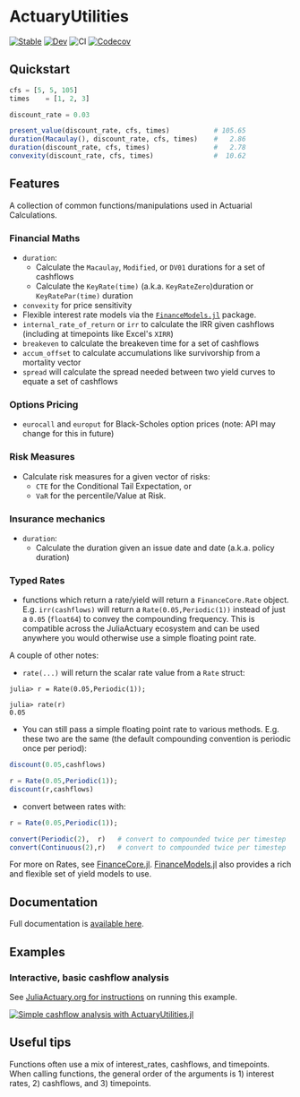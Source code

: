 # ActuaryUtilities

[![Stable](https://img.shields.io/badge/docs-stable-blue.svg)](https://JuliaActuary.github.io/ActuaryUtilities.jl/stable/) 
[![Dev](https://img.shields.io/badge/docs-dev-blue.svg)](https://JuliaActuary.github.io/ActuaryUtilities.jl/dev/)
![CI](https://github.com/JuliaActuary/ActuaryUtilities.jl/workflows/CI/badge.svg)
[![Codecov](https://codecov.io/gh/JuliaActuary/ActuaryUtilities.jl/branch/master/graph/badge.svg)](https://codecov.io/gh/JuliaActuary/ActuaryUtilities.jl)

## Quickstart

```julia
cfs = [5, 5, 105]
times    = [1, 2, 3]

discount_rate = 0.03

present_value(discount_rate, cfs, times)           # 105.65
duration(Macaulay(), discount_rate, cfs, times)    #   2.86
duration(discount_rate, cfs, times)                #   2.78
convexity(discount_rate, cfs, times)               #  10.62
```

## Features

A collection of common functions/manipulations used in Actuarial Calculations.

### Financial Maths

- `duration`:
  - Calculate the `Macaulay`, `Modified`, or `DV01` durations for a set of cashflows
  - Calculate the `KeyRate(time)` (a.k.a. `KeyRateZero`)duration or `KeyRatePar(time)` duration
- `convexity` for price sensitivity
- Flexible interest rate models via the [`FinanceModels.jl`](https://github.com/JuliaActuary/FinanceModels.jl) package.
- `internal_rate_of_return` or `irr` to calculate the IRR given cashflows (including at timepoints like Excel's `XIRR`)
- `breakeven` to calculate the breakeven time for a set of cashflows
- `accum_offset` to calculate accumulations like survivorship from a mortality vector
- `spread` will calculate the spread needed between two yield curves to equate a set of cashflows

### Options Pricing
- `eurocall` and `europut` for Black-Scholes option prices (note: API may change for this in future)

### Risk Measures

- Calculate risk measures for a given vector of risks:
  - `CTE` for the Conditional Tail Expectation, or
  - `VaR` for the percentile/Value at Risk.

### Insurance mechanics

- `duration`:
  - Calculate the duration given an issue date and date (a.k.a. policy duration)
  

### Typed Rates

- functions which return a rate/yield will return a `FinanceCore.Rate` object. E.g. `irr(cashflows)` will return a `Rate(0.05,Periodic(1))` instead of just a `0.05` (`float64`) to convey the compounding frequency. This is compatible across the JuliaActuary ecosystem and can be used anywhere you would otherwise use a simple floating point rate.

A couple of other notes:

- `rate(...)` will return the scalar rate value from a `Rate` struct:

```julia-repl
julia> r = Rate(0.05,Periodic(1));

julia> rate(r) 
0.05
```

- You can still pass a simple floating point rate to various methods. E.g. these two are the same (the default compounding convention is periodic once per period):

```julia
discount(0.05,cashflows)

r = Rate(0.05,Periodic(1));
discount(r,cashflows)
```

- convert between rates with:

```julia
r = Rate(0.05,Periodic(1));

convert(Periodic(2),  r)   # convert to compounded twice per timestep
convert(Continuous(2),r)   # convert to compounded twice per timestep
```

For more on Rates, see [FinanceCore.jl](https://github.com/JuliaActuary/FinanceCore.jl). [FinanceModels.jl](https://github.com/JuliaActuary/FinanceModels.jl) also provides a rich and flexible set of yield models to use.

## Documentation

Full documentation is [available here](https://JuliaActuary.github.io/ActuaryUtilities.jl/stable/).

## Examples

### Interactive, basic cashflow analysis

See [JuliaActuary.org for instructions](https://juliaactuary.org/tutorials/cashflowanalysis/) on running this example.

[![Simple cashflow analysis with ActuaryUtilities.jl](https://user-images.githubusercontent.com/711879/95857181-d646a280-0d20-11eb-8300-a4c226021334.gif)](https://juliaactuary.org/tutorials/cashflowanalysis/)

## Useful tips

Functions often use a mix of interest_rates, cashflows, and timepoints. When calling functions, the general order of the arguments is 1) interest rates, 2) cashflows, and 3) timepoints.
